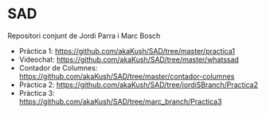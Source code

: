 # SAD
Repositori conjunt de Jordi Parra i Marc Bosch

- Pràctica 1: https://github.com/akaKush/SAD/tree/master/practica1
- Videochat: https://github.com/akaKush/SAD/tree/master/whatssad
- Contador de Columnes: https://github.com/akaKush/SAD/tree/master/contador-columnes
- Pràctica 2: https://github.com/akaKush/SAD/tree/jordiSBranch/Practica2
- Pràctica 3: https://github.com/akaKush/SAD/tree/marc_branch/Practica3
